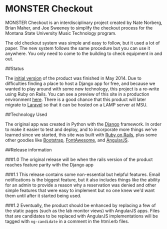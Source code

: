 MONSTER Checkout
================

MONSTER Checkout is an interdisciplinary project created by Nate Norberg, Brian Maher, and Joe Sweeney to simplify the checkout process for the Montana State University Music Technology program.

The old checkout system was simple and easy to follow, but it used a lot of paper. The new system follows the same procedure but you can use it anywhere. You only need to come to the building to check equipment in and out.

##Status

The [initial version](https://github.com/natenorberg/monstercheckout) of the product was finished in May 2014. Due to difficulties finding a place to host a Django app for free, and because we wanted to play around with some new technology, this project is a re-write using Ruby on Rails. You can see a preview of this site in a production environment [here](http://damp-badlands-1212.herokuapp.com). There is a good chance that this product will later migrate to [Laravel](http://laravel.com) so that it can be hosted on a LAMP server at MSU.

##Technology Used

The original app was created in Python with the [Django](https://www.djangoproject.com) framework. In order to make it easier to test and deploy, and to incorporate more things we've learned since we started, this site was built with [Ruby on Rails](http://rubyonrails.org), plus some other goodies like [Bootstrap](http://getbootstrap.com), [FontAwesome](http://fontawesome.io), and [AngularJS](https://angularjs.org).

##Release information

###1.0
The original release will be when the rails version of the product reaches feature parity with the Django app

###1.1
This release contains some non-essential but helpful features. Email notifications is the biggest feature, but it also includes things like the ability for an admin to provide a reason why a reservation was denied and other simple features that were easy to implement but no one knew we'd want them until after it started being used.


###1.2
Eventually, the product should be enhanced by replacing a few of the static pages (such as the lab monitor views) with AngularJS apps. Files that are candidates to be replaced with AngularJS implementations will be tagged with `ng-candidate` in a comment in the html.erb files.
